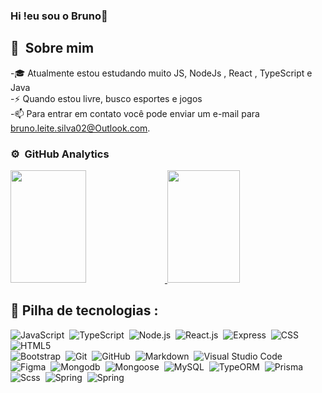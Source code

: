 ### Hi !eu sou o Bruno👋

## 👨 &nbsp;Sobre mim
-🎓 Atualmente estou estudando muito JS, NodeJs , React , TypeScript e Java \
-⚡ Quando estou livre, busco esportes e jogos \
-📫 Para entrar em contato você pode enviar um e-mail para bruno.leite.silva02@Outlook.com.
  
### ⚙️ &nbsp;GitHub Analytics
<a href="https://github.com/BrunodaSilvaLeite">
 <img height="180em" width="49%" src="https://github-readme-stats-eight-theta.vercel.app/api?username=BrunodaSilvaLeite&show_icons=true&theme=react&include_all_commits=true&count_private=true"/>
  <img height="180em" width="48%" src="https://github-readme-stats-eight-theta.vercel.app/api/top-langs/?username=BrunodaSilvaLeite&layout=compact&langs_count=4&theme=react"/>
</a>  
  
## 🔧 Pilha de tecnologias &#58;

![JavaScript](https://img.shields.io/badge/-JavaScript-FEAE32?style=flat&logoColor=fff&logo=javascript)&nbsp;
![TypeScript](https://img.shields.io/badge/-TypeScript-007ACC?style=flat&logo=typescript)&nbsp;
![Node.js](https://img.shields.io/badge/-Node.js-5B9856?style=flat&logoColor=fff&logo=node.js)&nbsp;
![React.js](https://img.shields.io/badge/-React.js-61DAFB?style=flat&logoColor=fff&logo=react)&nbsp;
![Express](https://img.shields.io/badge/-Express-333333?style=flat&logoColor=fff&logo=expressjs)&nbsp;
![CSS](https://img.shields.io/badge/-CSS-333333?style=flat&logo=CSS3&logoColor=1572B6)&nbsp;
![HTML5](https://img.shields.io/badge/-HTML5-333333?style=flat&logo=HTML5)&nbsp;\
![Bootstrap](https://img.shields.io/badge/-Bootstrap-333333?style=flat&logo=bootstrap&logoColor=563D7C)&nbsp;
![Git](https://img.shields.io/badge/-Git-333333?style=flat&logo=git)&nbsp;
![GitHub](https://img.shields.io/badge/-GitHub-333333?style=flat&logo=github)&nbsp;
![Markdown](https://img.shields.io/badge/-Markdown-333333?style=flat&logoColor=fff&logo=markdown)&nbsp;
![Visual Studio Code](https://img.shields.io/badge/-Visual%20Studio%20Code-333333?style=flat&logo=visual-studio-code&logoColor=007ACC)&nbsp;\
![Figma](https://img.shields.io/badge/-Figma-333333?style=flat&logo=figma)&nbsp;
![Mongodb](https://img.shields.io/badge/-Mongodb-406B48?style=flat&logo=mongodb)&nbsp;
![Mongoose](https://img.shields.io/badge/-Mongoose-406B48?style=flat&logo=Mongoose)&nbsp;
![MySQL](https://img.shields.io/badge/-MySQL-333333?style=flat&logo=MySQL)&nbsp;
![TypeORM](https://img.shields.io/badge/-TypeORM-A41A32?style=flat&logo=TypeORM)&nbsp;
![Prisma](https://img.shields.io/badge/-Prisma-0b3147?style=flat&logo=Prisma)&nbsp;\
![Scss](https://img.shields.io/badge/-Scss-c6538c?style=flat&logo=Scss)&nbsp;
![Spring](https://img.shields.io/badge/-spring-badda3?style=flat&logo=spring)&nbsp;
![Spring](https://img.shields.io/badge/-apachemaven-C71A36?style=flat&logo=apachemaven)&nbsp;

